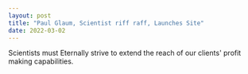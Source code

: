 ```yaml
---
layout: post
title: "Paul Glaum, Scientist riff raff, Launches Site"
date: 2022-03-02
---
```


Scientists must Eternally strive to extend the reach of our clients' profit making capabilities. 
